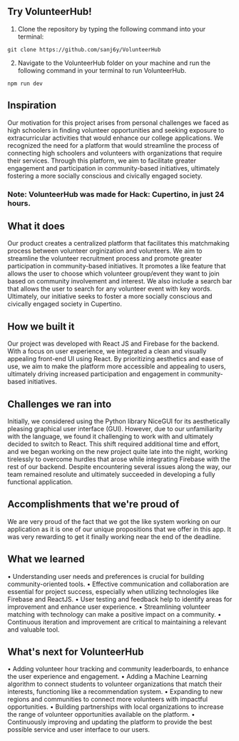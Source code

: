 ## Try VolunteerHub!
1. Clone the repository by typing the following command into your terminal:
```
git clone https://github.com/sanj6y/VolunteerHub
```
2. Navigate to the VolunteerHub folder on your machine and run the following command in your terminal to run VolunteerHub.
```
npm run dev
```

## Inspiration
Our motivation for this project arises from personal challenges we faced as high schoolers in finding volunteer opportunities and seeking exposure to extracurricular activities that would enhance our college applications. We recognized the need for a platform that would streamline the process of connecting high schoolers and volunteers with organizations that require their services. Through this platform, we aim to facilitate greater engagement and participation in community-based initiatives, ultimately fostering a more socially conscious and civically engaged society.

### Note: VolunteerHub was made for Hack: Cupertino, in just 24 hours.

## What it does
Our product creates a centralized platform that facilitates this matchmaking process between volunteer orginization and volunteers. We aim to streamline the volunteer recruitment process and promote greater participation in community-based initiatives. It promotes a like feature that allows the user to choose which volunteer group/event they want to join based on community involvement and interest. We also include a search bar that allows the user to search for any volunteer event with key words. Ultimately, our initiative seeks to foster a more socially conscious and civically engaged society in Cupertino.

## How we built it
Our project was developed with React JS and Firebase for the backend. With a focus on user experience, we integrated a clean and visually appealing front-end UI using React. By prioritizing aesthetics and ease of use, we aim to make the platform more accessible and appealing to users, ultimately driving increased participation and engagement in community-based initiatives. 

## Challenges we ran into
Initially, we considered using the Python library NiceGUI for its aesthetically pleasing graphical user interface (GUI). However, due to our unfamiliarity with the language, we found it challenging to work with and ultimately decided to switch to React. This shift required additional time and effort, and we began working on the new project quite late into the night, working tirelessly to overcome hurdles that arose while integrating Firebase with the rest of our backend. Despite encountering several issues along the way, our team remained resolute and ultimately succeeded in developing a fully functional application.

## Accomplishments that we're proud of
We are very proud of the fact that we got the like system working on our application as it is one of our unique propositions that we offer in this app. It was very rewarding to get it finally working near the end of the deadline. 

## What we learned
• Understanding user needs and preferences is crucial for building community-oriented tools.
• Effective communication and collaboration are essential for project success, especially when utilizing technologies like Firebase and ReactJS.
• User testing and feedback help to identify areas for improvement and enhance user experience.
• Streamlining volunteer matching with technology can make a positive impact on a community.
• Continuous iteration and improvement are critical to maintaining a relevant and valuable tool.

## What's next for VolunteerHub
• Adding volunteer hour tracking and community leaderboards, to enhance the user experience and engagement.
• Adding a Machine Learning algorithm to connect students to volunteer organizations that match their interests, functioning like a recommendation system.
• Expanding to new regions and communities to connect more volunteers with impactful opportunities.
• Building partnerships with local organizations to increase the range of volunteer opportunities available on the platform.
• Continuously improving and updating the platform to provide the best possible service and user interface to our users.
